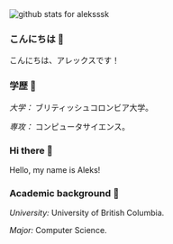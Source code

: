 <img  src="https://github-readme-stats.vercel.app/api?username=aleksssk&show_icons=true&icon_color=0366d6&bg_color=ffffff&hide=stars&count_private=true" alt="github stats for aleksssk">

### こんにちは 👋
こんにちは、アレックスです！

### 学歴 🏫
_大学：_ ブリティッシュコロンビア大学。

_専攻：_ コンピュータサイエンス。

### Hi there 👋
Hello, my name is Aleks!

### Academic background 🏫
_University:_ University of British Columbia.

_Major:_ Computer Science.
